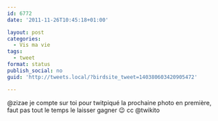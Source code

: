```yaml
---
id: 6772
date: '2011-11-26T10:45:18+01:00'

layout: post
categories:
  - Vis ma vie
tags:
  - tweet
format: status
publish_social: no
guid: 'http://tweets.local/?birdsite_tweet=140380603420905472'

---
```


@zizae je compte sur toi pour twitpiqué la prochaine photo en première, faut pas tout le temps le laisser gagner 😉 cc @twikito